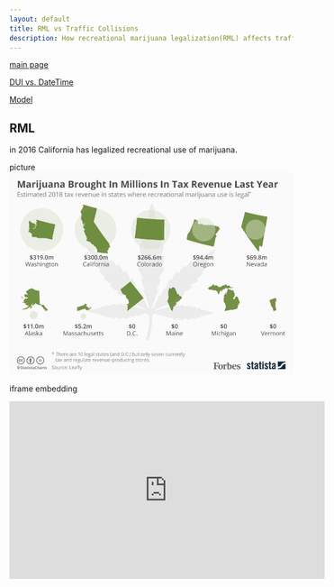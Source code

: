 ```yaml
---
layout: default
title: RML vs Traffic Collisions
description: How recreational marijuana legalization(RML) affects traffic-related scenes in California using Difference in Differences model
---
```


[main page](https://boh016.github.io/fair_policing/)

[DUI vs. DateTime](./pages/datetime.html)

[Model](./pages/model.html)


## RML
in 2016 California has legalized recreational use of marijuana.

picture
![revenue](./assets/revenue.jpg "revenue")

iframe embedding
<iframe width="560" height="315" src="https://www.youtube-nocookie.com/embed/opSiomnDEQo" frameborder="0" allow="accelerometer; autoplay; encrypted-media; gyroscope; picture-in-picture" allowfullscreen></iframe>
